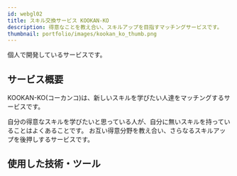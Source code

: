```yaml
---
id: webgl02
title: スキル交換サービス KOOKAN-KO
description: 得意なことを教え合い、スキルアップを目指すマッチングサービスです。
thumbnail: portfolio/images/kookan_ko_thumb.png
---
```


個人で開発しているサービスです。

## サービス概要
KOOKAN-KO(コーカンコ)は、新しいスキルを学びたい人達をマッチングするサービスです。

自分の得意なスキルを学びたいと思っている人が、自分に無いスキルを持っていることはよくあることです。
お互い得意分野を教え合い、さらなるスキルアップを後押しするサービスです。

<dynamic-image path="portfolio/images/web01_01.png" alt="KOOKAN-KO画面イメージ" ></dynamic-image>

## 使用した技術・ツール
<skill :items="['NuxtJS','Typescript','Laravel','MySQL','AWS S3','Docker','Heroku','Figma','illustrator']"></skill>
